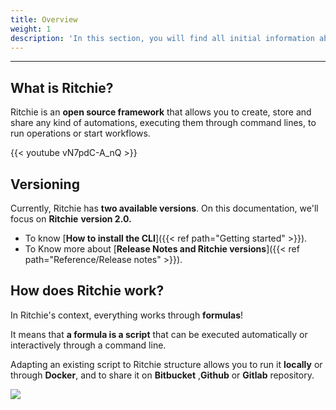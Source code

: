 ```yaml
---
title: Overview
weight: 1
description: 'In this section, you will find all initial information about Ritchie.'
---
```


---

## **What is Ritchie?** 

Ritchie is an **open source framework** that allows you to create, store and share any kind of automations, executing them through command lines, to run operations or start workflows.

{{< youtube vN7pdC-A_nQ >}}

## **Versioning**

Currently, Ritchie has **two available versions**. On this documentation, we'll focus on **Ritchie** **version 2.0.**

* To know [**How to install the CLI**]({{< ref path="Getting started" >}}).
* To Know more about [**Release Notes and Ritchie versions**]({{< ref path="Reference/Release notes" >}}).

## **How does Ritchie work?**

In Ritchie's context, everything works through **formulas**!

It means that **a formula is a script** that can be executed automatically or interactively through a command line.

Adapting an existing script to Ritchie structure allows you to run it **locally** or through **Docker**, and to share it on **Bitbucket** ,**Github** or **Gitlab** repository.

![](/shared/formula-ritchie-en.jpg)
